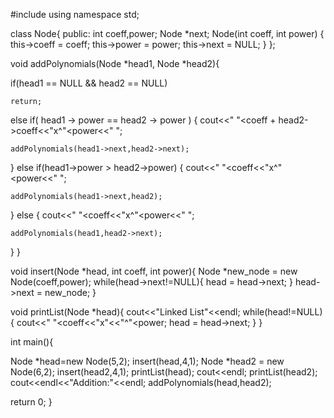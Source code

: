  #include<iostream>
using namespace std;

class Node{
public:
  int coeff,power;
  Node *next;
  Node(int coeff, int power)
  {
    this->coeff = coeff;
    this->power = power;
    this->next = NULL;
  }
};

void addPolynomials(Node *head1, Node *head2){

  if(head1 == NULL && head2 == NULL)

    return;

  else if( head1 -> power == head2 -> power )
    {
    cout<<" "<<head1->coeff +  head2->coeff<<"x^"<<head1->power<<" ";

    addPolynomials(head1->next,head2->next);
  }
  else if(head1->power > head2->power)
    {
    cout<<" "<<head1->coeff<<"x^"<<head1->power<<" ";

    addPolynomials(head1->next,head2);
  }
  else
  {
    cout<<" "<<head2->coeff<<"x^"<<head2->power<<" ";

    addPolynomials(head1,head2->next);
  }
}

void insert(Node *head, int coeff, int power){
  Node *new_node = new Node(coeff,power);
  while(head->next!=NULL){
    head = head->next;
  }
  head->next = new_node;
}

void printList(Node *head){
  cout<<"Linked List"<<endl;
  while(head!=NULL){
    cout<<" "<<head->coeff<<"x"<<"^"<<head->power;
    head = head->next;
  }
}

int main(){

  Node *head=new Node(5,2);
  insert(head,4,1);
  Node *head2 = new Node(6,2);
  insert(head2,4,1);
  printList(head);
  cout<<endl;
  printList(head2);
  cout<<endl<<"Addition:"<<endl;
  addPolynomials(head,head2);


  return 0;
}
